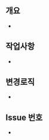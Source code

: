 <!--
  PR 작성 가이드
  1. 겸손한 어조를 사용하여 상대방이 기분나쁘지 않도록 노력할 것.
  2. 명확하게 질문하고 명확하게 답변할 것.
  3. 새로운 모듈 설치시 PR message에 기재할 것.
  4. PR 올리기전에 branch 반드시 확인할 것.
 -->
## 개요 <!-- PR내용에 대해 축약해서 적어주세요. -->
-
## 작업사항 <!-- PR내용에 대해 상세설명이 필요하다면 이 부분에 기재 해주세요. -->
-
## 변경로직 <!-- 고친 사항을 적어주세요. 재PR 시에만 사용해 주세요! (재PR 아닌 경우 삭제) -->
-
## Issue 번호 <!-- issue number을 link 시켜주세요 (ex. "- close #3333") -->
- 